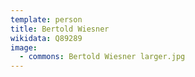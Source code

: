 ```yaml
---
template: person
title: Bertold Wiesner
wikidata: Q89289
image:
  - commons: Bertold Wiesner larger.jpg
---
```

